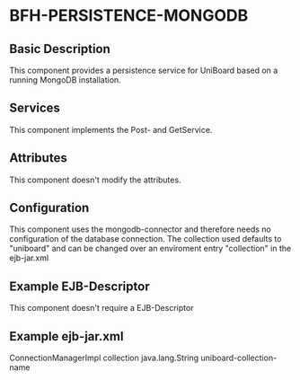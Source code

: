 # BFH-PERSISTENCE-MONGODB

## Basic Description

This component provides a persistence service for UniBoard based on a running MongoDB installation.


## Services

This component implements the Post- and GetService.

## Attributes

This component doesn't modify the attributes.

## Configuration

This component uses the mongodb-connector and therefore needs no configuration of the database connection.
The collection used defaults to "uniboard" and can be changed over an enviroment entry "collection" in the ejb-jar.xml

## Example EJB-Descriptor

This component doesn't require a EJB-Descriptor

## Example ejb-jar.xml

<ejb-jar xmlns="http://xmlns.jcp.org/xml/ns/javaee"
		 version="3.2"
		 xmlns:xsi="http://www.w3.org/2001/XMLSchema-instance"
		 xsi:schemaLocation="http://xmlns.jcp.org/xml/ns/javaee http://xmlns.jcp.org/xml/ns/javaee/ejb-jar_3_2.xsd">
	<enterprise-beans>
		<session>
			<ejb-name>ConnectionManagerImpl</ejb-name>
			<env-entry>
				<env-entry-name>collection</env-entry-name>
				<env-entry-type>java.lang.String</env-entry-type>
				<env-entry-value>uniboard-collection-name</env-entry-value>
			</env-entry>
		</session>
	</enterprise-beans>
</ejb-jar>
